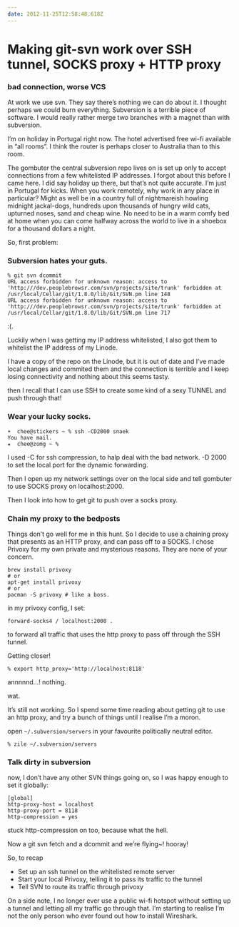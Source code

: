 ```yaml
---
date: 2012-11-25T12:58:48.618Z
---
```

# Making git-svn work over SSH tunnel, SOCKS proxy + HTTP proxy

### bad connection, worse VCS

At work we use svn. They say there’s nothing we can do about it. I thought
perhaps we could burn everything. Subversion is a terrible piece of software.
I would really rather merge two branches with a magnet than with subversion.

I’m on holiday in Portugal right now. The hotel advertised free wi-fi available
in “all rooms”. I think the router is perhaps closer to Australia than to this
room.

The gombuter the central subversion repo lives on is set up only to accept
connections from a few whitelisted IP addresses. I forgot about this before I
came here. I did say holiday up there, but that’s not quite accurate. I’m just
in Portugal for kicks. When you work remotely, why work in any place in
particular? Might as well be in a country full of nightmareish howling midnight
jackal-dogs, hundreds upon thousands of hungry wild cats, upturned noses, sand
and cheap wine. No need to be in a warm comfy bed at home when you can come
halfway across the world to live in a shoebox for a thousand dollars a night.

So, first problem:

### Subversion hates your guts.

```
% git svn dcommit
URL access forbidden for unknown reason: access to 'http:///dev.peoplebrowsr.com/svn/projects/site/trunk' forbidden at /usr/local/Cellar/git/1.8.0/lib/Git/SVN.pm line 148
URL access forbidden for unknown reason: access to 'http:///dev.peoplebrowsr.com/svn/projects/site/trunk' forbidden at /usr/local/Cellar/git/1.8.0/lib/Git/SVN.pm line 717
```

:(.

Luckily when I was getting my IP address whitelisted, I also got them to
whitelist the IP address of my Linode.

I have a copy of the repo on the Linode, but it is out of date and I’ve made
local changes and commited them and the connection is terrible and I keep losing
connectivity and nothing about this seems tasty.

then I recall that I can use SSH to create some kind of a sexy
TUNNEL and push through that!

### Wear your lucky socks.

```
☀  chee@stickers ~ % ssh -CD2000 snaek
You have mail.
★  chee@zomg ~ %
```

I used -C for ssh compression, to halp deal with the bad network. -D 2000 to set
 the local port for the dynamic forwarding.

Then I open up my network settings over on the local side and tell gombuter to
use SOCKS proxy on localhost:2000.

Then I look into how to get git to push over a socks proxy.

### Chain my proxy to the bedposts

Things don’t go well for me in this hunt. So I decide to use a chaining proxy
that presents as an HTTP proxy, and can pass off to a SOCKS. I chose Privoxy for
 my own private and mysterious reasons. They are none of your concern.

```
brew install privoxy
# or
apt-get install privoxy
# or
pacman -S privoxy # like a boss.
```

in my privoxy config, I set:

```
forward-socks4 / localhost:2000 .
```

to forward all traffic that uses the http proxy to pass off through the SSH
tunnel.

Getting closer!

```
% export http_proxy='http://localhost:8118'
```

annnnnd…! nothing.

wat.

It’s still not working. So I spend some time reading about getting git to use an
 http proxy, and try a bunch of things until I realise I’m a moron.

open `~/.subversion/servers` in your favourite politically neutral editor.

```
% zile ~/.subversion/servers
```

### Talk dirty in subversion

now, I don’t have any other SVN things going on, so I was happy enough to set it
globally:

```
[global]
http-proxy-host = localhost
http-proxy-port = 8118
http-compression = yes
```

stuck http-compression on too, because what the hell.

Now a git svn fetch and a dcommit and we’re flying~! hooray!

So, to recap

* Set up an ssh tunnel on the whitelisted remote server
* Start your local Privoxy, telling it to pass its traffic to the tunnel
* Tell SVN to route its traffic through privoxy

On a side note, I no longer ever use a public wi-fi hotspot without setting up a
tunnel and letting all my traffic go through that. I’m starting to realise I’m
not the only person who ever found out how to install Wireshark.
